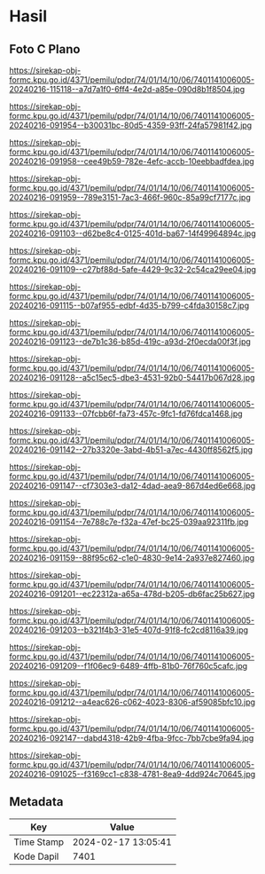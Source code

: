 # Hasil

## Foto C Plano

https://sirekap-obj-formc.kpu.go.id/4371/pemilu/pdpr/74/01/14/10/06/7401141006005-20240216-115118--a7d7a1f0-6ff4-4e2d-a85e-090d8b1f8504.jpg

https://sirekap-obj-formc.kpu.go.id/4371/pemilu/pdpr/74/01/14/10/06/7401141006005-20240216-091954--b30031bc-80d5-4359-93ff-24fa57981f42.jpg

https://sirekap-obj-formc.kpu.go.id/4371/pemilu/pdpr/74/01/14/10/06/7401141006005-20240216-091958--cee49b59-782e-4efc-accb-10eebbadfdea.jpg

https://sirekap-obj-formc.kpu.go.id/4371/pemilu/pdpr/74/01/14/10/06/7401141006005-20240216-091959--789e3151-7ac3-466f-960c-85a99cf7177c.jpg

https://sirekap-obj-formc.kpu.go.id/4371/pemilu/pdpr/74/01/14/10/06/7401141006005-20240216-091103--d62be8c4-0125-401d-ba67-14f49964894c.jpg

https://sirekap-obj-formc.kpu.go.id/4371/pemilu/pdpr/74/01/14/10/06/7401141006005-20240216-091109--c27bf88d-5afe-4429-9c32-2c54ca29ee04.jpg

https://sirekap-obj-formc.kpu.go.id/4371/pemilu/pdpr/74/01/14/10/06/7401141006005-20240216-091115--b07af955-edbf-4d35-b799-c4fda30158c7.jpg

https://sirekap-obj-formc.kpu.go.id/4371/pemilu/pdpr/74/01/14/10/06/7401141006005-20240216-091123--de7b1c36-b85d-419c-a93d-2f0ecda00f3f.jpg

https://sirekap-obj-formc.kpu.go.id/4371/pemilu/pdpr/74/01/14/10/06/7401141006005-20240216-091128--a5c15ec5-dbe3-4531-92b0-54417b067d28.jpg

https://sirekap-obj-formc.kpu.go.id/4371/pemilu/pdpr/74/01/14/10/06/7401141006005-20240216-091133--07fcbb6f-fa73-457c-9fc1-fd76fdca1468.jpg

https://sirekap-obj-formc.kpu.go.id/4371/pemilu/pdpr/74/01/14/10/06/7401141006005-20240216-091142--27b3320e-3abd-4b51-a7ec-4430ff8562f5.jpg

https://sirekap-obj-formc.kpu.go.id/4371/pemilu/pdpr/74/01/14/10/06/7401141006005-20240216-091147--cf7303e3-da12-4dad-aea9-867d4ed6e668.jpg

https://sirekap-obj-formc.kpu.go.id/4371/pemilu/pdpr/74/01/14/10/06/7401141006005-20240216-091154--7e788c7e-f32a-47ef-bc25-039aa92311fb.jpg

https://sirekap-obj-formc.kpu.go.id/4371/pemilu/pdpr/74/01/14/10/06/7401141006005-20240216-091159--88f95c62-c1e0-4830-9e14-2a937e827460.jpg

https://sirekap-obj-formc.kpu.go.id/4371/pemilu/pdpr/74/01/14/10/06/7401141006005-20240216-091201--ec22312a-a65a-478d-b205-db6fac25b627.jpg

https://sirekap-obj-formc.kpu.go.id/4371/pemilu/pdpr/74/01/14/10/06/7401141006005-20240216-091203--b321f4b3-31e5-407d-91f8-fc2cd8116a39.jpg

https://sirekap-obj-formc.kpu.go.id/4371/pemilu/pdpr/74/01/14/10/06/7401141006005-20240216-091209--f1f06ec9-6489-4ffb-81b0-76f760c5cafc.jpg

https://sirekap-obj-formc.kpu.go.id/4371/pemilu/pdpr/74/01/14/10/06/7401141006005-20240216-091212--a4eac626-c062-4023-8306-af59085bfc10.jpg

https://sirekap-obj-formc.kpu.go.id/4371/pemilu/pdpr/74/01/14/10/06/7401141006005-20240216-092147--dabd4318-42b9-4fba-9fcc-7bb7cbe9fa94.jpg

https://sirekap-obj-formc.kpu.go.id/4371/pemilu/pdpr/74/01/14/10/06/7401141006005-20240216-091025--f3169cc1-c838-4781-8ea9-4dd924c70645.jpg


## Metadata

| Key        | Value               |
| ---------- | ------------------- |
| Time Stamp | 2024-02-17 13:05:41 |
| Kode Dapil | 7401                |



